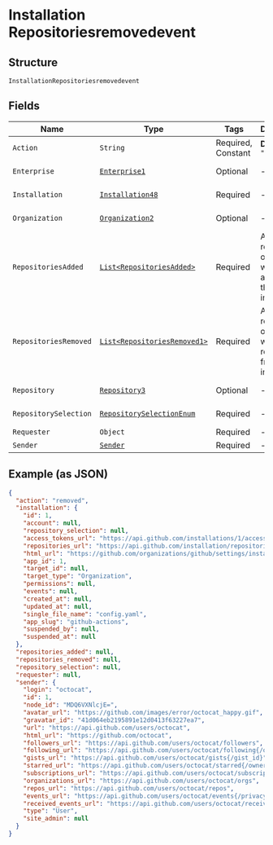 
# Installation Repositoriesremovedevent

## Structure

`InstallationRepositoriesremovedevent`

## Fields

| Name | Type | Tags | Description | Getter | Setter |
|  --- | --- | --- | --- | --- | --- |
| `Action` | `String` | Required, Constant | **Default**: `"removed"` | String getAction() | setAction(String action) |
| `Enterprise` | [`Enterprise1`](../../doc/models/enterprise-1.md) | Optional | - | Enterprise1 getEnterprise() | setEnterprise(Enterprise1 enterprise) |
| `Installation` | [`Installation48`](../../doc/models/installation-48.md) | Required | - | Installation48 getInstallation() | setInstallation(Installation48 installation) |
| `Organization` | [`Organization2`](../../doc/models/organization-2.md) | Optional | - | Organization2 getOrganization() | setOrganization(Organization2 organization) |
| `RepositoriesAdded` | [`List<RepositoriesAdded>`](../../doc/models/repositories-added.md) | Required | An array of repository objects, which were added to the installation. | List<RepositoriesAdded> getRepositoriesAdded() | setRepositoriesAdded(List<RepositoriesAdded> repositoriesAdded) |
| `RepositoriesRemoved` | [`List<RepositoriesRemoved1>`](../../doc/models/repositories-removed-1.md) | Required | An array of repository objects, which were removed from the installation. | List<RepositoriesRemoved1> getRepositoriesRemoved() | setRepositoriesRemoved(List<RepositoriesRemoved1> repositoriesRemoved) |
| `Repository` | [`Repository3`](../../doc/models/repository-3.md) | Optional | - | Repository3 getRepository() | setRepository(Repository3 repository) |
| `RepositorySelection` | [`RepositorySelectionEnum`](../../doc/models/repository-selection-enum.md) | Required | - | RepositorySelectionEnum getRepositorySelection() | setRepositorySelection(RepositorySelectionEnum repositorySelection) |
| `Requester` | `Object` | Required | - | Object getRequester() | setRequester(Object requester) |
| `Sender` | [`Sender`](../../doc/models/sender.md) | Required | - | Sender getSender() | setSender(Sender sender) |

## Example (as JSON)

```json
{
  "action": "removed",
  "installation": {
    "id": 1,
    "account": null,
    "repository_selection": null,
    "access_tokens_url": "https://api.github.com/installations/1/access_tokens",
    "repositories_url": "https://api.github.com/installation/repositories",
    "html_url": "https://github.com/organizations/github/settings/installations/1",
    "app_id": 1,
    "target_id": null,
    "target_type": "Organization",
    "permissions": null,
    "events": null,
    "created_at": null,
    "updated_at": null,
    "single_file_name": "config.yaml",
    "app_slug": "github-actions",
    "suspended_by": null,
    "suspended_at": null
  },
  "repositories_added": null,
  "repositories_removed": null,
  "repository_selection": null,
  "requester": null,
  "sender": {
    "login": "octocat",
    "id": 1,
    "node_id": "MDQ6VXNlcjE=",
    "avatar_url": "https://github.com/images/error/octocat_happy.gif",
    "gravatar_id": "41d064eb2195891e12d0413f63227ea7",
    "url": "https://api.github.com/users/octocat",
    "html_url": "https://github.com/octocat",
    "followers_url": "https://api.github.com/users/octocat/followers",
    "following_url": "https://api.github.com/users/octocat/following{/other_user}",
    "gists_url": "https://api.github.com/users/octocat/gists{/gist_id}",
    "starred_url": "https://api.github.com/users/octocat/starred{/owner}{/repo}",
    "subscriptions_url": "https://api.github.com/users/octocat/subscriptions",
    "organizations_url": "https://api.github.com/users/octocat/orgs",
    "repos_url": "https://api.github.com/users/octocat/repos",
    "events_url": "https://api.github.com/users/octocat/events{/privacy}",
    "received_events_url": "https://api.github.com/users/octocat/received_events",
    "type": "User",
    "site_admin": null
  }
}
```

